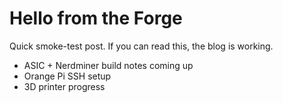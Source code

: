 # Hello from the Forge

Quick smoke-test post. If you can read this, the blog is working.

- ASIC + Nerdminer build notes coming up
- Orange Pi SSH setup
- 3D printer progress
